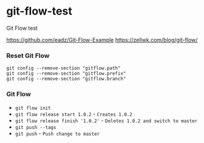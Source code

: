 # git-flow-test
Git Flow test

https://github.com/eadz/Git-Flow-Example
https://zellwk.com/blog/git-flow/


### Reset Git Flow

 ```
git config --remove-section "gitflow.path"
git config --remove-section "gitflow.prefix"
git config --remove-section "gitflow.branch"
```

### Git Flow

- `git flow init`
- `git flow release start 1.0.2` - `Creates 1.0.2`
- `git flow release finish '1.0.2'` - `Deletes 1.0.2 and switch to master`
- `git push --tags`
- `git push` - `Push change to master`
